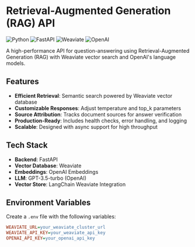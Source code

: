 # Retrieval-Augmented Generation (RAG) API

![Python](https://img.shields.io/badge/python-3.9+-blue.svg)
![FastAPI](https://img.shields.io/badge/FastAPI-0.95+-green.svg)
![Weaviate](https://img.shields.io/badge/Weaviate-1.22+-orange.svg)
![OpenAI](https://img.shields.io/badge/OpenAI-gpt--3.5--turbo-purple.svg)

A high-performance API for question-answering using Retrieval-Augmented Generation (RAG) with Weaviate vector search and OpenAI's language models.

## Features

- **Efficient Retrieval**: Semantic search powered by Weaviate vector database
- **Customizable Responses**: Adjust temperature and top_k parameters
- **Source Attribution**: Tracks document sources for answer verification
- **Production-Ready**: Includes health checks, error handling, and logging
- **Scalable**: Designed with async support for high throughput

## Tech Stack

- **Backend**: FastAPI
- **Vector Database**: Weaviate
- **Embeddings**: OpenAI Embeddings
- **LLM**: GPT-3.5-turbo (OpenAI)
- **Vector Store**: LangChain Weaviate Integration

## Environment Variables

Create a `.env` file with the following variables:

```ini
WEAVIATE_URL=your_weaviate_cluster_url
WEAVIATE_API_KEY=your_weaviate_api_key
OPENAI_API_KEY=your_openai_api_key
